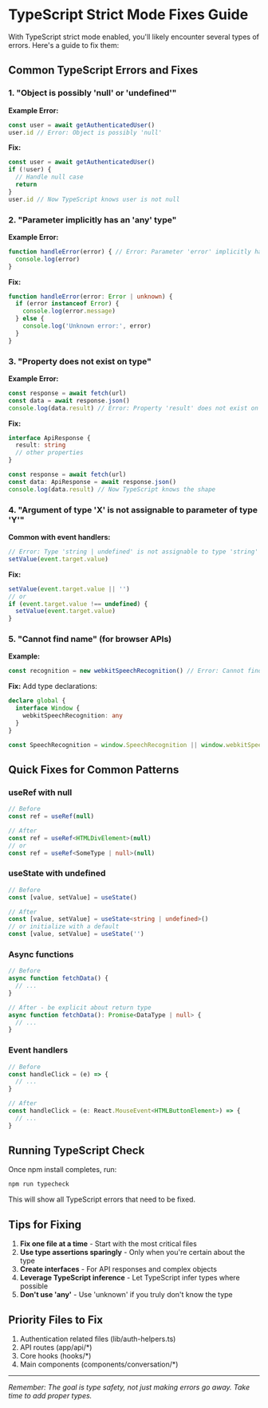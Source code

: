 # TypeScript Strict Mode Fixes Guide

With TypeScript strict mode enabled, you'll likely encounter several types of errors. Here's a guide to fix them:

## Common TypeScript Errors and Fixes

### 1. "Object is possibly 'null' or 'undefined'"
**Example Error:**
```typescript
const user = await getAuthenticatedUser()
user.id // Error: Object is possibly 'null'
```

**Fix:**
```typescript
const user = await getAuthenticatedUser()
if (!user) {
  // Handle null case
  return
}
user.id // Now TypeScript knows user is not null
```

### 2. "Parameter implicitly has an 'any' type"
**Example Error:**
```typescript
function handleError(error) { // Error: Parameter 'error' implicitly has an 'any' type
  console.log(error)
}
```

**Fix:**
```typescript
function handleError(error: Error | unknown) {
  if (error instanceof Error) {
    console.log(error.message)
  } else {
    console.log('Unknown error:', error)
  }
}
```

### 3. "Property does not exist on type"
**Example Error:**
```typescript
const response = await fetch(url)
const data = await response.json()
console.log(data.result) // Error: Property 'result' does not exist on type 'any'
```

**Fix:**
```typescript
interface ApiResponse {
  result: string
  // other properties
}

const response = await fetch(url)
const data: ApiResponse = await response.json()
console.log(data.result) // Now TypeScript knows the shape
```

### 4. "Argument of type 'X' is not assignable to parameter of type 'Y'"
**Common with event handlers:**
```typescript
// Error: Type 'string | undefined' is not assignable to type 'string'
setValue(event.target.value)
```

**Fix:**
```typescript
setValue(event.target.value || '')
// or
if (event.target.value !== undefined) {
  setValue(event.target.value)
}
```

### 5. "Cannot find name" (for browser APIs)
**Example:**
```typescript
const recognition = new webkitSpeechRecognition() // Error: Cannot find name 'webkitSpeechRecognition'
```

**Fix:**
Add type declarations:
```typescript
declare global {
  interface Window {
    webkitSpeechRecognition: any
  }
}

const SpeechRecognition = window.SpeechRecognition || window.webkitSpeechRecognition
```

## Quick Fixes for Common Patterns

### useRef with null
```typescript
// Before
const ref = useRef(null)

// After
const ref = useRef<HTMLDivElement>(null)
// or
const ref = useRef<SomeType | null>(null)
```

### useState with undefined
```typescript
// Before
const [value, setValue] = useState()

// After
const [value, setValue] = useState<string | undefined>()
// or initialize with a default
const [value, setValue] = useState('')
```

### Async functions
```typescript
// Before
async function fetchData() {
  // ...
}

// After - be explicit about return type
async function fetchData(): Promise<DataType | null> {
  // ...
}
```

### Event handlers
```typescript
// Before
const handleClick = (e) => {
  // ...
}

// After
const handleClick = (e: React.MouseEvent<HTMLButtonElement>) => {
  // ...
}
```

## Running TypeScript Check

Once npm install completes, run:
```bash
npm run typecheck
```

This will show all TypeScript errors that need to be fixed.

## Tips for Fixing

1. **Fix one file at a time** - Start with the most critical files
2. **Use type assertions sparingly** - Only when you're certain about the type
3. **Create interfaces** - For API responses and complex objects
4. **Leverage TypeScript inference** - Let TypeScript infer types where possible
5. **Don't use 'any'** - Use 'unknown' if you truly don't know the type

## Priority Files to Fix

1. Authentication related files (lib/auth-helpers.ts)
2. API routes (app/api/*)
3. Core hooks (hooks/*)
4. Main components (components/conversation/*)

---

*Remember: The goal is type safety, not just making errors go away. Take time to add proper types.*